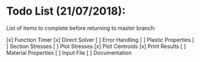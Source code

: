 # Todo List (21/07/2018):

List of items to complete before returning to master branch:

[x] Function Timer
[x] Direct Solver
[ ] Error Handling
[ ] Plastic Properties
[ ] Section Stresses
[ ] Plot Stresses
[x] Plot Centroids
[x] Print Results
[ ] Material Properties
[ ] Input File
[ ] Documentation
